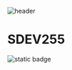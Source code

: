 ![header](https://capsule-render.vercel.app/api?type=wave&color=auto&height=300&section=header&text=capsule%20render&fontSize=90)

# SDEV255
![static badge](http://ForTheBadge.com/images/badges/built-with-love.svg)